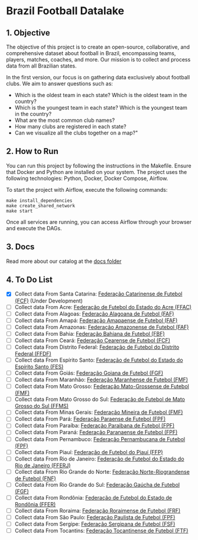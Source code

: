 # Brazil Football Datalake

## 1. Objective

The objective of this project is to create an open-source, collaborative, and comprehensive dataset about football in Brazil, encompassing teams, players, matches, coaches, and more. Our mission is to collect and process data from all Brazilian states.

In the first version, our focus is on gathering data exclusively about football clubs. We aim to answer questions such as:

* Which is the oldest team in each state? Which is the oldest team in the country?
* Which is the youngest team in each state? Which is the youngest team in the country?
* What are the most common club names?
* How many clubs are registered in each state?
* Can we visualize all the clubs together on a map?"

## 2. How to Run

You can run this project by following the instructions in the Makefile. Ensure that Docker and Python are installed on your system. The project uses the following technologies: Python, Docker, Docker Compose, Airflow.

To start the project with Airflow, execute the following commands:

```
make install_dependencies
make create_shared_network
make start
```

Once all services are running, you can access Airflow through your browser and execute the DAGs.

## 3. Docs

Read more about our catalog at the [docs folder](./docs/README.md)

## 4. To Do List

- [X] Collect data From Santa Catarina: [Federação Catarinense de Futebol (FCF)](https://fcf.com.br/) (Under Development)
- [ ] Collect data From Acre: [Federação de Futebol do Estado do Acre (FFAC)](http://ffac.com.br/)
- [ ] Collect data From Alagoas: [Federação Alagoana de Futebol (FAF)](http://futeboldealagoas.net/)
- [ ] Collect data From Amapá: [Federação Amapaense de Futebol (FAF)](http://fafamapa.com.br/)
- [ ] Collect data From Amazonas: [Federação Amazonense de Futebol (FAF)](https://fafamazonas.com.br/)
- [ ] Collect data From Bahia: [Federação Bahiana de Futebol (FBF)](http://www.fbf.org.br/)
- [ ] Collect data From Ceará: [Federação Cearense de Futebol (FCF)](https://futebolcearense.com.br/)
- [ ] Collect data From Distrito Federal: [Federação de Futebol do Distrito Federal (FFDF)](http://ffdf.com.br/)
- [ ] Collect data From Espírito Santo: [Federação de Futebol do Estado do Espírito Santo (FES)](https://futebolcapixaba.com/)
- [ ] Collect data From Goiás: [Federação Goiana de Futebol (FGF)](http://fgf.esp.br/)
- [ ] Collect data From Maranhão: [Federação Maranhense de Futebol (FMF)](http://www.futebolmaranhense.com.br/)
- [ ] Collect data From Mato Grosso: [Federação Mato-Grossense de Futebol (FMF)](http://www.fmfmt.com.br/)
- [ ] Collect data From Mato Grosso do Sul: [Federação de Futebol de Mato Grosso do Sul (FFMS)](https://www.futebolms.com.br/)
- [ ] Collect data From Minas Gerais: [Federação Mineira de Futebol (FMF)](https://www.fmf.com.br/)
- [ ] Collect data From Pará: [Federação Paraense de Futebol (FPF)](http://www.fpfpara.com.br/)
- [ ] Collect data From Paraíba: [Federação Paraibana de Futebol (FPF)](http://www.federacaopbf.com.br/)
- [ ] Collect data From Paraná: [Federação Paranaense de Futebol (FPF)](http://www.federacaopr.com.br/)
- [ ] Collect data From Pernambuco: [Federação Pernambucana de Futebol (FPF)](http://www.fpf-pe.com.br/)
- [ ] Collect data From Piauí: [Federação de Futebol do Piauí (FFP)](https://ffp-pi.com.br/)
- [ ] Collect data From Rio de Janeiro: [Federação de Futebol do Estado do Rio de Janeiro (FFERJ)](http://www.fferj.com.br/)
- [ ] Collect data From Rio Grande do Norte: [Federação Norte-Riograndense de Futebol (FNF)](http://www.fnf.org.br/)
- [ ] Collect data From Rio Grande do Sul: [Federação Gaúcha de Futebol (FGF)](https://fgf.com.br/)
- [ ] Collect data From Rondônia: [Federação de Futebol do Estado de Rondônia (FFER)](http://ffer.com.br/)
- [ ] Collect data From Roraima: [Federação Roraimense de Futebol (FRF)](http://www.frf.com.br/)
- [ ] Collect data From São Paulo: [Federação Paulista de Futebol (FPF)](http://www.fpf.org.br/)
- [ ] Collect data From Sergipe: [Federação Sergipana de Futebol (FSF)](http://fsf.com.br/)
- [ ] Collect data From Tocantins: [Federação Tocantinense de Futebol (FTF)](https://ftf.org.br/)

